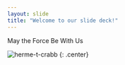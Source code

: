 ```yaml
---
layout: slide
title: "Welcome to our slide deck!"
---
```


May the Force Be With Us

![herme-t-crabb](https://octodex.github.com/images/herme-t-crabb.png)
{: .center}
